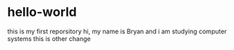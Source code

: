 # hello-world
this is my first reporsitory
hi, my name is Bryan and i am studying computer systems
this is other change
